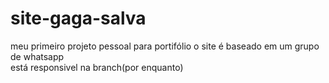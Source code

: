 # site-gaga-salva
meu primeiro projeto pessoal para portifólio o site é baseado em um grupo de whatsapp  
está responsivel na branch(por enquanto)


